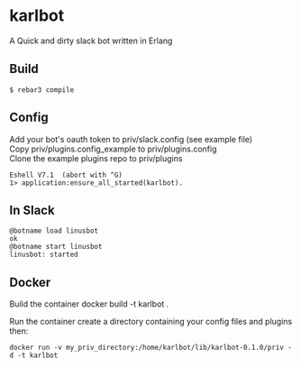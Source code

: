 karlbot
=====

A Quick and dirty slack bot written in Erlang

Build
-----

    $ rebar3 compile


Config
-----

Add your bot's oauth token to priv/slack.config (see example file)  
Copy priv/plugins.config_example to priv/plugins.config  
Clone the example plugins repo to priv/plugins  
  
    Eshell V7.1  (abort with ^G)  
    1> application:ensure_all_started(karlbot).  

In Slack
-----

    @botname load linusbot  
    ok  
    @botname start linusbot  
    linusbot: started  

Docker
-----

Build the container
    docker build -t karlbot .

Run the container
    create a directory containing your config files and plugins then:

    docker run -v my_priv_directory:/home/karlbot/lib/karlbot-0.1.0/priv -d -t karlbot
